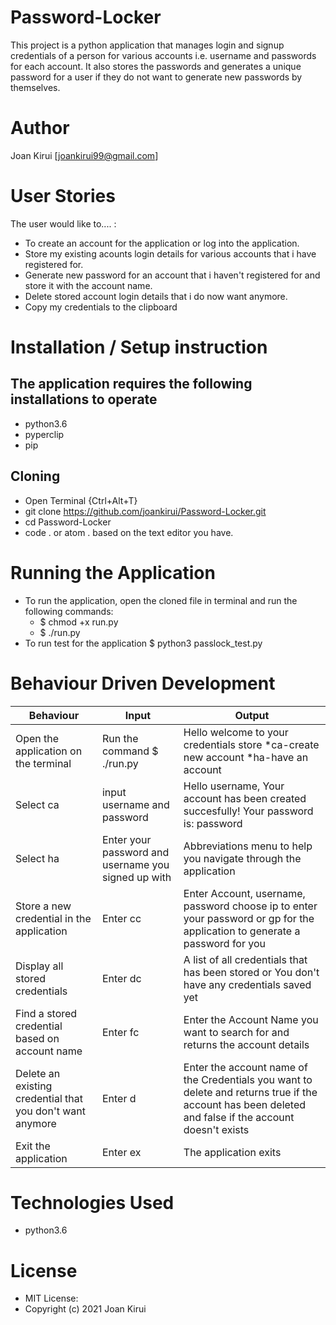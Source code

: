 # Password-Locker
This project is a python application that manages login and signup credentials of a person for various accounts i.e. username and passwords for each account. It also stores the passwords and generates a unique password for a user if they do not want to generate new passwords by themselves.
# Author 
Joan Kirui [joankirui99@gmail.com]
# User Stories
The user would like to.... :
  * To create an account for the application or log into the application.
  * Store my existing acounts login details for various accounts that i have registered for.
  * Generate new password for an account that i haven't registered for and store it with the account name.
  * Delete stored account login details that i do now want anymore.
  * Copy my credentials to the clipboard
# Installation / Setup instruction
## The application requires the following installations to operate
  * python3.6
  * pyperclip
  * pip
## Cloning
  * Open Terminal {Ctrl+Alt+T}
  * git clone https://github.com/joankirui/Password-Locker.git
  * cd Password-Locker
  * code . or atom . based on the text editor you have.
# Running the Application
  * To run the application, open the cloned file in terminal and run the following commands: 
    * $ chmod +x run.py
    * $ ./run.py
  * To run test for the application $ python3 passlock_test.py
# Behaviour Driven Development
 | Behaviour | Input | Output |
 |-----------|--------|-------|
 |Open the application on the terminal| Run the command $ ./run.py | Hello welcome to your credentials store *ca-create new account *ha-have an account|
 |Select ca|input username and password | Hello username, Your account has been created succesfully! Your password is: password|
 |Select ha|Enter your password and username you signed up with| Abbreviations menu to help you navigate through the application|
 |Store a new credential in the application|Enter cc|Enter Account, username, password choose ip to enter your password or gp for the application to generate a password for you |
 |Display all stored credentials|Enter dc|A list of all credentials that has been stored or You don't have any credentials saved yet|
 |Find a stored credential based on account name|Enter fc|Enter the Account Name you want to search for and returns the account details|
 |Delete an existing credential that you don't want anymore|Enter d|Enter the account name of the Credentials you want to delete and returns true if the account has been deleted and false if the account doesn't exists|
 |Exit the application|Enter ex|The application exits|
 

# Technologies Used
  * python3.6
# License
  * MIT License:
  * Copyright (c) 2021 Joan Kirui

